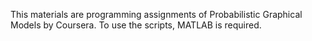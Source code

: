 This materials are programming assignments of Probabilistic Graphical Models by Coursera.
To use the scripts, MATLAB is required.
